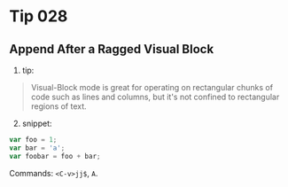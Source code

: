 # Tip 028

## Append After a Ragged Visual Block

1. tip:

> Visual-Block mode is great for operating on rectangular chunks of code such as lines and columns, but it's not confined to rectangular regions of text.

2. snippet:

```js
var foo = 1;
var bar = 'a';
var foobar = foo + bar;
```

Commands: `<C-v>jj$`, `A`.
